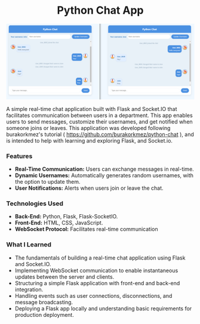 <h1 align="center">Python Chat App</h1>

![Demo App](/screenshot-for-readme.png)
 
A simple real-time chat application built with Flask and Socket.IO that facilitates communication between users in a department. This app enables users to send messages, customize their usernames, and get notified when someone joins or leaves. This application was developed following burakorkmez's tutorial ( https://github.com/burakorkmez/python-chat ), and is intended to help with learning and exploring Flask, and Socket.io. 

### Features
- **Real-Time Communication:** Users can exchange messages in real-time.
- **Dynamic Usernames:** Automatically generates random usernames, with the option to update them.
- **User Notifications:** Alerts when users join or leave the chat.

### Technologies Used
- **Back-End:** Python, Flask, Flask-SocketIO.
- **Front-End:** HTML, CSS, JavaScript.
- **WebSocket Protocol:** Facilitates real-time communication

### What I Learned
- The fundamentals of building a real-time chat application using Flask and Socket.IO.
- Implementing WebSocket communication to enable instantaneous updates between the server and clients.
- Structuring a simple Flask application with front-end and back-end integration.
- Handling events such as user connections, disconnections, and message broadcasting.
- Deploying a Flask app locally and understanding basic requirements for production deployment.






 
